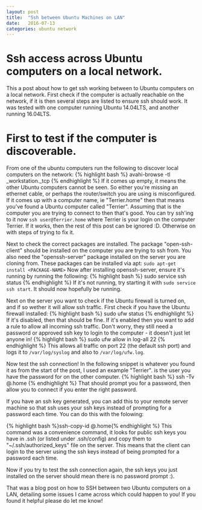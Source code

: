 ```yaml
---
layout: post
title:  "Ssh between Ubuntu Machines on LAN"
date:   2016-07-13
categories: ubuntu network
---
```


Ssh access across Ubuntu computers on a local network.
======================================================
This a post about how to get ssh working between to Ubuntu computers on a local network. First check if the computer is actually reachable on the network, if it is then several steps are listed to ensure ssh should work. It was tested with one computer running Ubuntu 14.04LTS, and another running 16.04LTS.

First to test if the computer is discoverable.
==============================================
From one of the ubuntu computers run the following to discover local computers on the network:
{% highlight bash %}
avahi-browse -tl _workstation._tcp
{% endhighlight %}
If it comes up empty, it means the other Ubuntu computers cannot be seen. So either you're missing an ethernet cable, or perhaps the router/switch you are using is misconfigured.
If it comes up with a computer name, ie "Terrier.home" then that means you've found a Ubuntu computer called "Terrier". Assuming that is the computer you are trying to connect to then that's good. You can try ssh'ing to it now `ssh user@Terrier.home` where Terrier is your login on the computer Terrier. If it works, then the rest of this post can be ignored :D. Otherwise on with steps of trying to fix it.

Next to check the correct packages are installed. The package "open-ssh-client" should be installed on the computer you are trying to ssh from. You also need the "openssh-server" package installed on the server you are cloning from. These packages can be installed via apt: `sudo apt-get install <PACKAGE-NAME>`
Now after installing openssh-server, ensure it's running by running the following:
{% highlight bash %}
sudo service ssh status
{% endhighlight %}
If it's not running, try starting it with `sudo service ssh start`. It should now hopefully be running.

Next on the server you want to check if the Ubuntu firewall is turned on, and if so wether it will allow ssh traffic.
First check if you have the Ubuntu firewall installed:
{% highlight bash %}
sudo ufw status
{% endhighlight %}
If it's disabled, then that should be fine. If it's enabled then you want to add a rule to allow all incoming ssh traffic. Don't worry, they still need a password or approved ssh key to login to the computer - it doesn't just let anyone in! {% highlight bash %} sudo ufw allow in log-all 22 {% endhighlight %}
This allows all traffic on port 22 (the default ssh port) and logs it to `/var/log/syslog` and also to `/var/log/ufw.log`.


Now test the ssh connection! In the following snippet <COMPUTER-NAME> is whatever you found it as from the start of the post, I used an example "Terrier". <USER> is the user you have the password for on the other computer.
{% highlight bash %}
ssh -Tv <USER>@<COMPUTER-NAME>.home
{% endhighlight %}
That should prompt you for a password, then allow you to connect if you enter the right password.

If you have an ssh key generated, you can add this to your remote server machine so that ssh uses your ssh keys instead of prompting for a password each time. You can do this with the folowing:

{% highlight bash %}ssh-copy-id <USER>@<COMPUTER-NAME>.home{% endhighlight %}
This command was a convenience command, it looks for public ssh keys you have in .ssh (or listed under .ssh/config) and copy them to "~/.ssh/authorized_keys" file on the server. This means that the client can login to the server using the ssh keys instead of being prompted for a password each time.

Now if you try to test the ssh connection again, the ssh keys you just installed on the server should mean there is no password prompt :).

That was a blog post on how to SSH between two Ubuntu computers on a LAN, detailing some issues I came across which could happen to you! If you found it helpful please do let me know!
